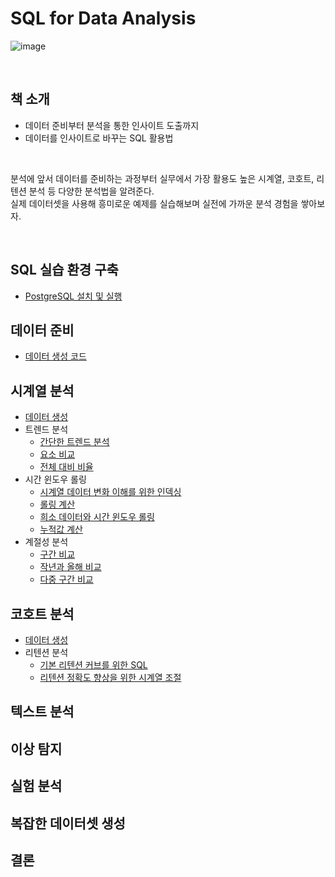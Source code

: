 # SQL for Data Analysis
![image](https://user-images.githubusercontent.com/100760303/210536699-5918281b-a4aa-44d6-9791-9ab4633ccbd1.png)

<br>

## 책 소개
- 데이터 준비부터 분석을 통한 인사이트 도출까지
- 데이터를 인사이트로 바꾸는 SQL 활용법
<br>

분석에 앞서 데이터를 준비하는 과정부터 실무에서 가장 활용도 높은 시계열, 코호트, 리텐션 분석 등 다양한 분석법을 알려준다.<br>
실제 데이터셋을 사용해 흥미로운 예제를 실습해보며 실전에 가까운 분석 경험을 쌓아보자.

<br>

## SQL 실습 환경 구축
- [PostgreSQL 설치 및 실행](https://github.com/soondong2/SQL_for_Data_Analysis/blob/main/PostgreSQL%20%EC%84%A4%EC%B9%98%20%EB%B0%8F%20%EC%8B%A4%ED%96%89.md)
## 데이터 준비
- [데이터 생성 코드](https://github.com/soondong2/SQL_for_Data_Analysis/blob/main/2%EC%9E%A5%20%EB%8D%B0%EC%9D%B4%ED%84%B0%20%EC%A4%80%EB%B9%84/date_dim.sql)
## 시계열 분석
- [데이터 생성](https://github.com/soondong2/SQL_for_Data_Analysis/blob/main/3%EC%9E%A5%20%EC%8B%9C%EA%B3%84%EC%97%B4%20%EB%B6%84%EC%84%9D/1.%20%EB%8D%B0%EC%9D%B4%ED%84%B0%20%EC%83%9D%EC%84%B1.md)
- 트렌드 분석
  - [간단한 트렌드 분석](https://github.com/soondong2/SQL_for_Data_Analysis/blob/main/3%EC%9E%A5%20%EC%8B%9C%EA%B3%84%EC%97%B4%20%EB%B6%84%EC%84%9D/2-1.%20%EA%B0%84%EB%8B%A8%ED%95%9C%20%ED%8A%B8%EB%A0%8C%EB%93%9C%20%EB%B6%84%EC%84%9D.md)
  - [요소 비교](https://github.com/soondong2/SQL-for-Data-Analysis/blob/main/3%EC%9E%A5%20%EC%8B%9C%EA%B3%84%EC%97%B4%20%EB%B6%84%EC%84%9D/2-2.%20%EC%9A%94%EC%86%8C%20%EB%B9%84%EA%B5%90.md)
  - [전체 대비 비율](https://github.com/soondong2/SQL-for-Data-Analysis/blob/main/3%EC%9E%A5%20%EC%8B%9C%EA%B3%84%EC%97%B4%20%EB%B6%84%EC%84%9D/2-3.%20%EC%A0%84%EC%B2%B4%20%EB%8C%80%EB%B9%84%20%EB%B9%84%EC%9C%A8.md)
- 시간 윈도우 롤링
  - [시계열 데이터 변화 이해를 위한 인덱싱](https://github.com/soondong2/SQL-for-Data-Analysis/blob/main/3%EC%9E%A5%20%EC%8B%9C%EA%B3%84%EC%97%B4%20%EB%B6%84%EC%84%9D/3-1.%20%EC%8B%9C%EA%B3%84%EC%97%B4%20%EB%8D%B0%EC%9D%B4%ED%84%B0%20%EB%B3%80%ED%99%94%20%EC%9D%B4%ED%95%B4%EB%A5%BC%20%EC%9C%84%ED%95%9C%20%EC%9D%B8%EB%8D%B1%EC%8B%B1.md)
  - [롤링 계산](https://github.com/soondong2/SQL-for-Data-Analysis/blob/main/3%EC%9E%A5%20%EC%8B%9C%EA%B3%84%EC%97%B4%20%EB%B6%84%EC%84%9D/3-2.%20%EB%A1%A4%EB%A7%81%20%EA%B3%84%EC%82%B0.md)
  - [희소 데이터와 시간 윈도우 롤링](https://github.com/soondong2/SQL-for-Data-Analysis/blob/main/3%EC%9E%A5%20%EC%8B%9C%EA%B3%84%EC%97%B4%20%EB%B6%84%EC%84%9D/3-3.%20%ED%9D%AC%EC%86%8C%20%EB%8D%B0%EC%9D%B4%ED%84%B0%EC%99%80%20%EC%8B%9C%EA%B0%84%20%EC%9C%88%EB%8F%84%EC%9A%B0%20%EB%A1%A4%EB%A7%81.md)
  - [누적값 계산](https://github.com/soondong2/SQL-for-Data-Analysis/blob/main/3%EC%9E%A5%20%EC%8B%9C%EA%B3%84%EC%97%B4%20%EB%B6%84%EC%84%9D/3-4.%20%EB%88%84%EC%A0%81%EA%B0%92%20%EA%B3%84%EC%82%B0.md)
- 계절성 분석
  - [구간 비교](https://github.com/soondong2/SQL-for-Data-Analysis/blob/main/3%EC%9E%A5%20%EC%8B%9C%EA%B3%84%EC%97%B4%20%EB%B6%84%EC%84%9D/4-1.%20%EA%B5%AC%EA%B0%84%20%EB%B9%84%EA%B5%90.md)
  - [작년과 올해 비교](https://github.com/soondong2/SQL-for-Data-Analysis/blob/main/3%EC%9E%A5%20%EC%8B%9C%EA%B3%84%EC%97%B4%20%EB%B6%84%EC%84%9D/4-2.%20%EC%9E%91%EB%85%84%EA%B3%BC%20%EC%98%AC%ED%95%B4%20%EB%B9%84%EA%B5%90.md)
  - [다중 구간 비교](https://github.com/soondong2/SQL-for-Data-Analysis/blob/main/3%EC%9E%A5%20%EC%8B%9C%EA%B3%84%EC%97%B4%20%EB%B6%84%EC%84%9D/4-3.%20%EB%8B%A4%EC%A4%91%20%EA%B5%AC%EA%B0%84%20%EB%B9%84%EA%B5%90.md)
## 코호트 분석
- [데이터 생성](https://github.com/soondong2/SQL-for-Data-Analysis/blob/main/4%EC%9E%A5%20%EC%BD%94%ED%98%B8%ED%8A%B8%20%EB%B6%84%EC%84%9D/1.%20%EB%8D%B0%EC%9D%B4%ED%84%B0%20%EC%83%9D%EC%84%B1.md)
- 리텐션 분석
  - [기본 리텐션 커브를 위한 SQL](https://github.com/soondong2/SQL-for-Data-Analysis/blob/main/4%EC%9E%A5%20%EC%BD%94%ED%98%B8%ED%8A%B8%20%EB%B6%84%EC%84%9D/2-1.%20%EA%B8%B0%EB%B3%B8%20%EB%A6%AC%ED%85%90%EC%85%98%20%EC%BB%A4%EB%B8%8C%EB%A5%BC%20%EC%9C%84%ED%95%9C%20SQL.md)
  - [리텐션 정확도 향상을 위한 시계열 조절](https://github.com/soondong2/SQL-for-Data-Analysis/blob/main/4%EC%9E%A5%20%EC%BD%94%ED%98%B8%ED%8A%B8%20%EB%B6%84%EC%84%9D/2-2.%20%EB%A6%AC%ED%85%90%EC%85%98%20%EC%A0%95%ED%99%95%EB%8F%84%20%ED%96%A5%EC%83%81%EC%9D%84%20%EC%9C%84%ED%95%9C%20%EC%8B%9C%EA%B3%84%EC%97%B4%20%EC%A1%B0%EC%A0%88.md)
## 텍스트 분석
## 이상 탐지
## 실험 분석
## 복잡한 데이터셋 생성
## 결론
